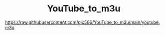 
<h1 align="center"> YouTube_to_m3u </h1>

https://raw.githubusercontent.com/pic566/YouTube_to_m3u/main/youtube.m3u


